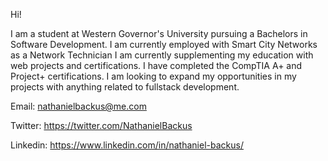 Hi!

I am a student at Western Governor's University pursuing a Bachelors in Software Development.
I am currently employed with Smart City Networks as a Network Technician
I am currently supplementing my education with web projects and certifications.
I have completed the CompTIA A+ and Project+ certifications.
I am looking to expand my opportunities in my projects with anything related to fullstack development.

Email: nathanielbackus@me.com

Twitter: https://twitter.com/NathanielBackus

Linkedin: https://www.linkedin.com/in/nathaniel-backus/


